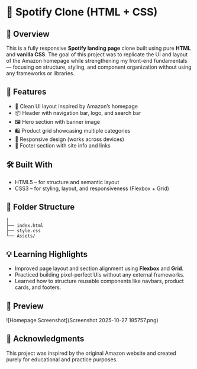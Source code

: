 # 🎵 Spotify Clone (HTML + CSS)

## 📖 Overview

This is a fully responsive **Spotify landing page** clone built using pure **HTML** and **vanilla CSS**.
The goal of this project was to replicate the UI and layout of the Amazon homepage while strengthening my front-end fundamentals — focusing on structure, styling, and component organization without using any frameworks or libraries.

## 🚀 Features

- 🧩 Clean UI layout inspired by Amazon’s homepage
- 📦 Header with navigation bar, logo, and search bar
- 🖼️ Hero section with banner image
- 🛍️ Product grid showcasing multiple categories
- 📱 Responsive design (works across devices)
- 🦶 Footer section with site info and links

## 🛠️ Built With

- HTML5 – for structure and semantic layout
- CSS3 – for styling, layout, and responsiveness (Flexbox + Grid)

## 📁 Folder Structure

```spotify-clone/
│
├── index.html
├── style.css
└── Assets/
```

## 💡 Learning Highlights

- Improved page layout and section alignment using **Flexbox** and **Grid**.
- Practiced building pixel-perfect UIs without any external frameworks.
- Learned how to structure reusable components like navbars, product cards, and footers.

## 📸 Preview

![Homepage Screenshot](Screenshot 2025-10-27 185757.png)

## 🙌 Acknowledgments

This project was inspired by the original Amazon website and created purely for educational and practice purposes.
